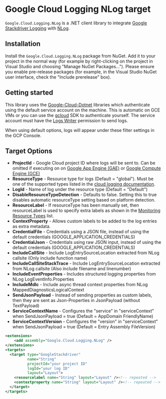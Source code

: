 # Google Cloud Logging NLog target

`Google.Cloud.Logging.NLog` is a .NET client library to integrate [Google Stackdriver Logging](https://cloud.google.com/logging/)
with [NLog](https://github.com/NLog/NLog).

## Installation

Install the `Google.Cloud.Logging.NLog` package from NuGet. Add it to
your project in the normal way (for example by right-clicking on the
project in Visual Studio and choosing "Manage NuGet Packages...").
Please ensure you enable pre-release packages (for example, in the
Visual Studio NuGet user interface, check the "Include prerelease"
box).

## Getting started

This library uses the [Google-Cloud-Dotnet](https://googleapis.github.io/google-cloud-dotnet/) libraries which authenticate
using the default service account on the machine. This is automatic on GCE VMs or you can use the [gcloud](https://cloud.google.com/sdk/) SDK
to authenticate yourself. The service account must have the [Logs Writer](https://cloud.google.com/logging/docs/access-control) permission to send logs.

When using default options, logs will appear under these filter settings in the GCP Console.

## Target Options

* **ProjectId** - Google Cloud project ID where logs will be sent to. Can be omitted if executing on on [Google App Engine (GAE)](https://cloud.google.com/appengine/) or [Google Compute Engine (GCE)](https://cloud.google.com/compute/)
* **ResourceType** - Resource type for logs (Default = "global"). Must be one of the supported types listed in the [cloud logging documentation](https://cloud.google.com/logging/docs/api/v2/resource-list).
* **LogId** - Name of log under the resource type (Default = "Default")
* **DisableResourceTypeDetection** - Defaults to false. Setting this to true disables automatic resourceType setting based on platform detection.
* **ResourceLabel** - If resourceType has been manually set, then resourceLabel is used to specify extra labels as shown in the [Monitoring Resource Types](https://cloud.google.com/logging/docs/api/v2/resource-list) list.
* **ContextProperty** - Allows custom labels to be added to the log entries as extra metadata.
* **CredentialFile** - Credentials using a JSON file, instead of using the default credentials (GOOGLE_APPLICATION_CREDENTIALS)
* **CredentialJson** - Credentials using raw JSON input, instead of using the default credentials (GOOGLE_APPLICATION_CREDENTIALS)
* **IncludeCallSite** - Include LogEntrySourceLocation extracted from NLog callsite (Only include function name)
* **IncludeCallSiteStackTrace** - Include LogEntrySourceLocation extracted from NLog callsite (Also include filename and linenumber)
* **IncludeEventProperties** - Includes structured logging properties from NLog LogEventInfo.Properties
* **IncludeMdlc** - Include async thread context properties from NLog MappedDiagnosticsLogicalContext
* **SendJsonPayload** - Instead of sending properties as custom labels, then they are sent as Json-Properties in JsonPayload (without TextPayload)
* **ServiceContextName** - Configures the "service" in "serviceContext" when SendJsonPayload = true (Default = AppDomain FriendlyName)
* **ServiceContextVersion** - Configures the "version" in "serviceContext" when SendJsonPayload = true (Default = Entry Assembly FileVersion)

```xml
<extensions>
	<add assembly="Google.Cloud.Logging.NLog" />
</extensions>
<targets>
  <target type="GoogleStackdriver"
          name="String"
          projectId="your project ID"
          logId="your log ID"
          layout="Layout">
    <resourcelabel name="String" layout="Layout" /><!-- repeated -->
    <contextproperty name="String" layout="Layout" /><!-- repeated -->
  </target>
</targets>
```
